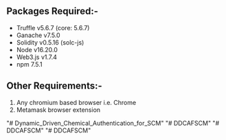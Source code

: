
## Packages Required:-
- Truffle v5.6.7 (core: 5.6.7)
- Ganache v7.5.0
- Solidity v0.5.16 (solc-js)
- Node v16.20.0
- Web3.js v1.7.4
- npm 7.5.1

## Other Requirements:-
1. Any chromium based browser i.e. Chrome 
2. Metamask browser extension
    

"# Dynamic_Driven_Chemical_Authentication_for_SCM" 
"# DDCAFSCM" 
"# DDCAFSCM" 
"# DDCAFSCM" 

